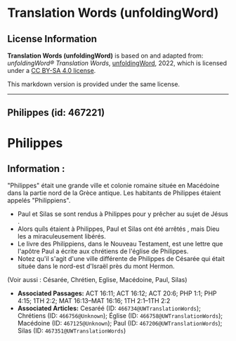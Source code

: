 # Translation Words (unfoldingWord)

## License Information

**Translation Words (unfoldingWord)** is based on and adapted from: _unfoldingWord® Translation Words_, [unfoldingWord](https://unfoldingword.org/utw), 2022, which is licensed under a [CC BY-SA 4.0 license](https://creativecommons.org/licenses/by-sa/4.0/legalcode.en).

This markdown version is provided under the same license.



--------------------------------

## Philippes (id: 467221)

Philippes
=========

Information :
-------------

"Philippes" était une grande ville et colonie romaine située en Macédoine dans la partie nord de la Grèce antique. Les habitants de Philippes étaient appelés "Philippiens".

* Paul et Silas se sont rendus à Philippes pour y prêcher au sujet de Jésus .
* Alors quíls étaient à Philippes, Paul et Silas ont été arrêtés , mais Dieu les a miraculeusement libérés.
* Le livre des Philippiens, dans le Nouveau Testament, est une lettre que l'apôtre Paul a écrite aux chrétiens de l'église de Philippes.
* Notez qu'il s'agit d'une ville différente de Philippes de Césarée qui était située dans le nord\-est d'Israël près du mont Hermon.

(Voir aussi : Césarée, Chrétien, Eglise, Macédoine, Paul, Silas)

* **Associated Passages:** ACT 16:11; ACT 16:12; ACT 20:6; PHP 1:1; PHP 4:15; 1TH 2:2; MAT 16:13–MAT 16:16; 1TH 2:1–1TH 2:2
* **Associated Articles:** Cesaréé  (ID: `466734@UWTranslationWords`); Chrétiens (ID: `466756@Unknown`); Église (ID: `466758@UWTranslationWords`); Macédoine (ID: `467125@Unknown`); Paul (ID: `467206@UWTranslationWords`); Silas (ID: `467351@UWTranslationWords`)


